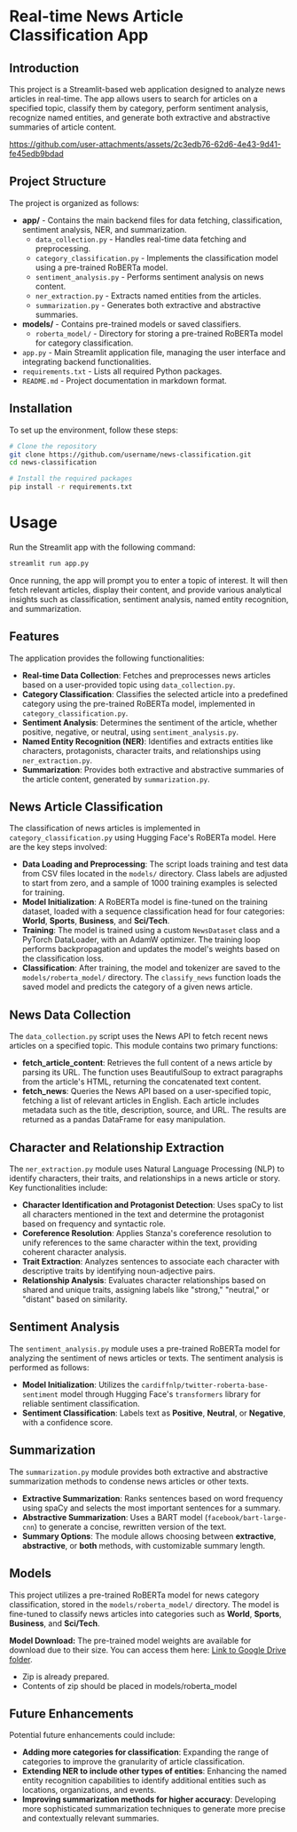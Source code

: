 # Real-time News Article Classification App

## Introduction
This project is a Streamlit-based web application designed to analyze news articles in real-time. The app allows users to search for articles on a specified topic, classify them by category, perform sentiment analysis, recognize named entities, and generate both extractive and abstractive summaries of article content.


https://github.com/user-attachments/assets/2c3edb76-62d6-4e43-9d41-fe45edb9bdad


## Project Structure
The project is organized as follows:

- **app/** - Contains the main backend files for data fetching, classification, sentiment analysis, NER, and summarization.
  - `data_collection.py` - Handles real-time data fetching and preprocessing.
  - `category_classification.py` - Implements the classification model using a pre-trained RoBERTa model.
  - `sentiment_analysis.py` - Performs sentiment analysis on news content.
  - `ner_extraction.py` - Extracts named entities from the articles.
  - `summarization.py` - Generates both extractive and abstractive summaries.
- **models/** - Contains pre-trained models or saved classifiers.
  - `roberta_model/` - Directory for storing a pre-trained RoBERTa model for category classification.
- `app.py` - Main Streamlit application file, managing the user interface and integrating backend functionalities.
- `requirements.txt` - Lists all required Python packages.
- `README.md` - Project documentation in markdown format.

## Installation
To set up the environment, follow these steps:

```bash
# Clone the repository
git clone https://github.com/username/news-classification.git
cd news-classification

# Install the required packages
pip install -r requirements.txt
```

# Usage
Run the Streamlit app with the following command:
```bash
streamlit run app.py
```
Once running, the app will prompt you to enter a topic of interest. It will then fetch relevant articles, display their content, and provide various analytical insights such as classification, sentiment analysis, named entity recognition, and summarization.

## Features
The application provides the following functionalities:

- **Real-time Data Collection**: Fetches and preprocesses news articles based on a user-provided topic using `data_collection.py`.
- **Category Classification**: Classifies the selected article into a predefined category using the pre-trained RoBERTa model, implemented in `category_classification.py`.
- **Sentiment Analysis**: Determines the sentiment of the article, whether positive, negative, or neutral, using `sentiment_analysis.py`.
- **Named Entity Recognition (NER)**: Identifies and extracts entities like characters, protagonists, character traits, and relationships using `ner_extraction.py`.
- **Summarization**: Provides both extractive and abstractive summaries of the article content, generated by `summarization.py`.

## News Article Classification
The classification of news articles is implemented in `category_classification.py` using Hugging Face's RoBERTa model. Here are the key steps involved:

- **Data Loading and Preprocessing**: The script loads training and test data from CSV files located in the `models/` directory. Class labels are adjusted to start from zero, and a sample of 1000 training examples is selected for training.
- **Model Initialization**: A RoBERTa model is fine-tuned on the training dataset, loaded with a sequence classification head for four categories: **World**, **Sports**, **Business**, and **Sci/Tech**.
- **Training**: The model is trained using a custom `NewsDataset` class and a PyTorch DataLoader, with an AdamW optimizer. The training loop performs backpropagation and updates the model's weights based on the classification loss.
- **Classification**: After training, the model and tokenizer are saved to the `models/roberta_model/` directory. The `classify_news` function loads the saved model and predicts the category of a given news article.

## News Data Collection
The `data_collection.py` script uses the News API to fetch recent news articles on a specified topic. This module contains two primary functions:

- **fetch_article_content**: Retrieves the full content of a news article by parsing its URL. The function uses BeautifulSoup to extract paragraphs from the article's HTML, returning the concatenated text content.
- **fetch_news**: Queries the News API based on a user-specified topic, fetching a list of relevant articles in English. Each article includes metadata such as the title, description, source, and URL. The results are returned as a pandas DataFrame for easy manipulation.

## Character and Relationship Extraction
The `ner_extraction.py` module uses Natural Language Processing (NLP) to identify characters, their traits, and relationships in a news article or story. Key functionalities include:

- **Character Identification and Protagonist Detection**: Uses spaCy to list all characters mentioned in the text and determine the protagonist based on frequency and syntactic role.
- **Coreference Resolution**: Applies Stanza's coreference resolution to unify references to the same character within the text, providing coherent character analysis.
- **Trait Extraction**: Analyzes sentences to associate each character with descriptive traits by identifying noun-adjective pairs.
- **Relationship Analysis**: Evaluates character relationships based on shared and unique traits, assigning labels like "strong," "neutral," or "distant" based on similarity.

## Sentiment Analysis
The `sentiment_analysis.py` module uses a pre-trained RoBERTa model for analyzing the sentiment of news articles or texts. The sentiment analysis is performed as follows:

- **Model Initialization**: Utilizes the `cardiffnlp/twitter-roberta-base-sentiment` model through Hugging Face's `transformers` library for reliable sentiment classification.
- **Sentiment Classification**: Labels text as **Positive**, **Neutral**, or **Negative**, with a confidence score.

## Summarization
The `summarization.py` module provides both extractive and abstractive summarization methods to condense news articles or other texts.

- **Extractive Summarization**: Ranks sentences based on word frequency using spaCy and selects the most important sentences for a summary.
- **Abstractive Summarization**: Uses a BART model (`facebook/bart-large-cnn`) to generate a concise, rewritten version of the text.
- **Summary Options**: The module allows choosing between **extractive**, **abstractive**, or **both** methods, with customizable summary length.

## Models
This project utilizes a pre-trained RoBERTa model for news category classification, stored in the `models/roberta_model/` directory. The model is fine-tuned to classify news articles into categories such as **World**, **Sports**, **Business**, and **Sci/Tech**.

**Model Download:** The pre-trained model weights are available for download due to their size. You can access them here: [Link to Google Drive folder](https://drive.google.com/drive/folders/1-1VXJY-6IWGJaKJBOsanx53Es_OX3w-a?usp=sharing).

- Zip is already prepared.
- Contents of zip should be placed in models/roberta_model
  
## Future Enhancements
Potential future enhancements could include:

- **Adding more categories for classification**: Expanding the range of categories to improve the granularity of article classification.
- **Extending NER to include other types of entities**: Enhancing the named entity recognition capabilities to identify additional entities such as locations, organizations, and events.
- **Improving summarization methods for higher accuracy**: Developing more sophisticated summarization techniques to generate more precise and contextually relevant summaries.
